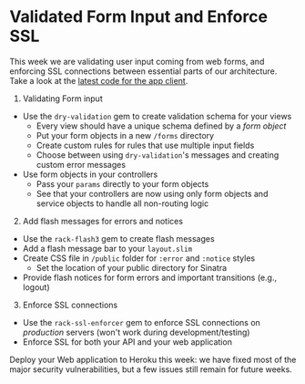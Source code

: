 # Validated Form Input and Enforce SSL

This week we are validating user input coming from web forms, and enforcing
SSL connections between essential parts of our architecture. Take a look at the
[latest code for the app client](https://github.com/ISS-Security/configshare-app/tree/3-validation_ssl).

1. Validating Form input
  - Use the `dry-validation` gem to create validation schema for your views
    - Every view should have a unique schema defined by a *form object*
    - Put your form objects in a new `/forms` directory
    - Create custom rules for rules that use multiple input fields
    - Choose between using `dry-validation`'s messages and creating custom error
      messages
  - Use form objects in your controllers
    - Pass your `params` directly to your form objects
    - See that your controllers are now using only form objects and service
      objects to handle all non-routing logic
2. Add flash messages for errors and notices
  - Use the `rack-flash3` gem to create flash messages
  - Add a flash message bar to your `layout.slim`
  - Create CSS file in `/public` folder for `:error` and `:notice` styles
    - Set the location of your public directory for Sinatra
  - Provide flash notices for form errors and important transitions (e.g., logout)
3. Enforce SSL connections
  - Use the `rack-ssl-enforcer` gem to enforce SSL connections on *production* servers (won't work during development/testing)
  - Enforce SSL for both your API and your web application

Deploy your Web application to Heroku this week: we have fixed most of the major security vulnerabilities, but a few issues still remain for future weeks.
